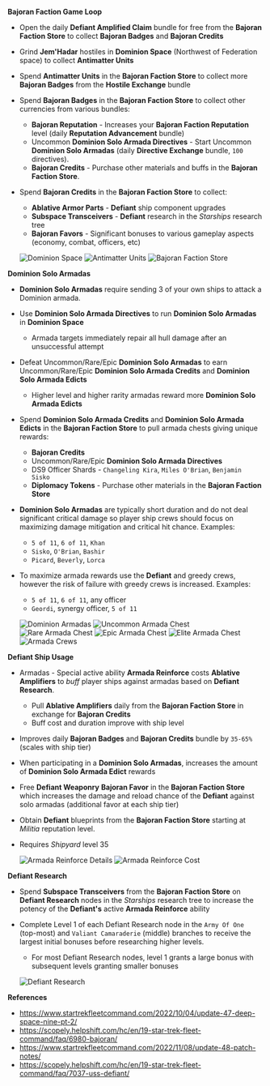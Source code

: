 __Bajoran Faction Game Loop__
- Open the daily **Defiant Amplified Claim** bundle for free from the **Bajoran Faction Store** to collect **Bajoran Badges** and **Bajoran Credits**
- Grind **Jem'Hadar** hostiles in **Dominion Space** (Northwest of Federation space) to collect **Antimatter Units**
- Spend **Antimatter Units** in the **Bajoran Faction Store** to collect more **Bajoran Badges** from the **Hostile Exchange** bundle
- Spend **Bajoran Badges** in the **Bajoran Faction Store** to collect other currencies from various bundles:
    - **Bajoran Reputation** - Increases your **Bajoran Faction Reputation** level (daily **Reputation Advancement** bundle)
    - Uncommon **Dominion Solo Armada Directives** - Start Uncommon **Dominion Solo Armadas** (daily **Directive Exchange** bundle, `100` directives). 
    - **Bajoran Credits** - Purchase other materials and buffs in the **Bajoran Faction Store**.
- Spend **Bajoran Credits** in the **Bajoran Faction Store** to collect:
    - **Ablative Armor Parts** - **Defiant** ship component upgrades
    - **Subspace Transceivers** - **Defiant** research in the _Starships_ research tree
    - **Bajoran Favors** - Significant bonuses to various gameplay aspects (economy, combat, officers, etc)

  ![Dominion Space](res/dominion-space.jpg)
  ![Antimatter Units](res/antimatter-units.jpg)
  ![Bajoran Faction Store](res/bajoran-faction-store.jpg)

__Dominion Solo Armadas__
- **Dominion Solo Armadas** require sending 3 of your own ships to attack a Dominion armada.
- Use **Dominion Solo Armada Directives** to run **Dominion Solo Armadas** in **Dominion Space**
    - Armada targets immediately repair all hull damage after an unsuccessful attempt
- Defeat Uncommon/Rare/Epic **Dominion Solo Armadas** to earn Uncommon/Rare/Epic **Dominion Solo Armada Credits** and **Dominion Solo Armada Edicts**
    - Higher level and higher rarity armadas reward more **Dominion Solo Armada Edicts**
- Spend **Dominion Solo Armada Credits** and **Dominion Solo Armada Edicts** in the **Bajoran Faction Store** to pull armada chests giving unique rewards:
    - **Bajoran Credits**
    - Uncommon/Rare/Epic **Dominion Solo Armada Directives**
    - DS9 Officer Shards - `Changeling Kira`, `Miles O'Brian`, `Benjamin Sisko`
    - **Diplomacy Tokens** - Purchase other materials in the **Bajoran Faction Store**
- **Dominion Solo Armadas** are typically short duration and do not deal significant critical damage so player ship crews should focus on maximizing damage mitigation and critical hit chance. Examples:
    - `5 of 11`, `6 of 11`, `Khan`
    - `Sisko`, `O'Brian`, `Bashir` 
    - `Picard`, `Beverly`, `Lorca`
- To maximize armada rewards use the **Defiant** and greedy crews, however the risk of failure with greedy crews is increased. Examples:
    - `5 of 11`, `6 of 11`, any officer
    - `Geordi`, synergy officer, `5 of 11`

  ![Dominion Armadas](res/rare-armada-rewards.jpg)
  ![Uncommon Armada Chest](res/unc-armada-chest.jpg)
  ![Rare Armada Chest](res/rare-armada-chest.jpg)
  ![Epic Armada Chest](res/epic-armada-chest.jpg)
  ![Elite Armada Chest](res/elite-armada-chest.jpg)
  ![Armada Crews](res/armada-crews.png)

__Defiant Ship Usage__
- Armadas - Special active ability **Armada Reinforce** costs **Ablative Amplifiers** to _buff_ player ships against armadas based on **Defiant Research**.
    - Pull **Ablative Amplifiers** daily from the **Bajoran Faction Store** in exchange for **Bajoran Credits**
    - Buff cost and duration improve with ship level
- Improves daily **Bajoran Badges** and **Bajoran Credits** bundle by `35-65%` (scales with ship tier)
- When participating in a **Dominion Solo Armadas**, increases the amount of **Dominion Solo Armada Edict** rewards
- Free **Defiant Weaponry** **Bajoran Favor** in the **Bajoran Faction Store** which increases the damage and reload chance of the **Defiant** against solo armadas (additional favor at each ship tier)
- Obtain **Defiant** blueprints from the **Bajoran Faction Store** starting at _Militia_ reputation level.
- Requires _Shipyard_ level 35

  ![Armada Reinforce Details](res/armada-reinforce-details.jpg)
  ![Armada Reinforce Cost](res/armada-reinforce-cost.jpg)

__Defiant Research__
- Spend **Subspace Transceivers** from the **Bajoran Faction Store** on **Defiant Research** nodes in the _Starships_ research tree to increase the potency of the **Defiant's** active **Armada Reinforce** ability
- Complete Level 1 of each Defiant Research node in the `Army Of One` (top-most) and `Valiant Camaraderie` (middle) branches to receive the largest initial bonuses before researching higher levels.
    - For most Defiant Research nodes, level 1 grants a large bonus with subsequent levels granting smaller bonuses

  ![Defiant Research](res/defiant-research.jpg)

__References__
* https://www.startrekfleetcommand.com/2022/10/04/update-47-deep-space-nine-pt-2/
* https://scopely.helpshift.com/hc/en/19-star-trek-fleet-command/faq/6980-bajoran/
* https://www.startrekfleetcommand.com/2022/11/08/update-48-patch-notes/
* https://scopely.helpshift.com/hc/en/19-star-trek-fleet-command/faq/7037-uss-defiant/
